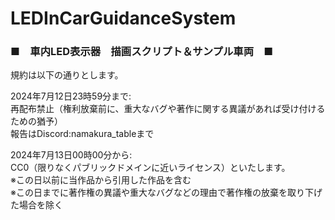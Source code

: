 # LEDInCarGuidanceSystem
<h3>■　車内LED表示器　描画スクリプト＆サンプル車両　■</h3>	

<p>規約は以下の通りとします。</p>

<p>2024年7月12日23時59分まで:<br>
再配布禁止（権利放棄前に、重大なバグや著作に関する異議があれば受け付けるための猶予）<br>
報告はDiscord:namakura_tableまで</p>

<p>2024年7月13日00時00分から:<br>
CC0（限りなくパブリックドメインに近いライセンス）といたします。<br>
※この日以前に当作品から引用した作品を含む<br>
※この日までに著作権の異議や重大なバグなどの理由で著作権の放棄を取り下げた場合を除く</p>
